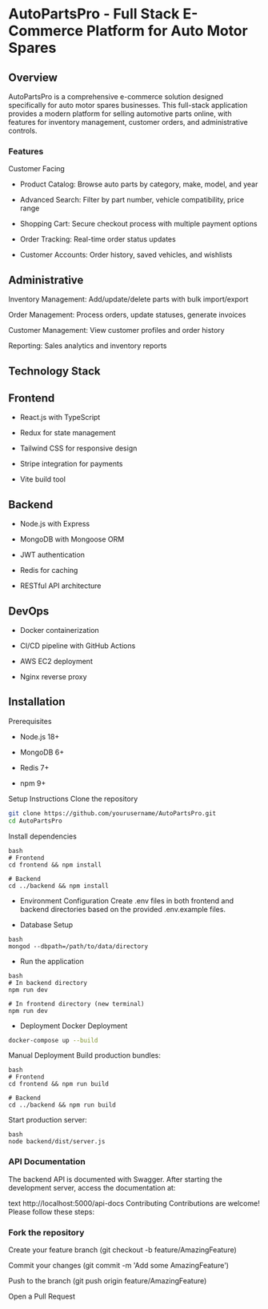 # AutoPartsPro - Full Stack E-Commerce Platform for Auto Motor Spares
## Overview
AutoPartsPro is a comprehensive e-commerce solution designed specifically for auto motor spares businesses. This full-stack application provides a modern platform for selling automotive parts online, with features for inventory management, customer orders, and administrative controls.

### Features
Customer Facing
- Product Catalog: Browse auto parts by category, make, model, and year

- Advanced Search: Filter by part number, vehicle compatibility, price range

- Shopping Cart: Secure checkout process with multiple payment options

- Order Tracking: Real-time order status updates

- Customer Accounts: Order history, saved vehicles, and wishlists

## Administrative
Inventory Management: Add/update/delete parts with bulk import/export

Order Management: Process orders, update statuses, generate invoices

Customer Management: View customer profiles and order history

Reporting: Sales analytics and inventory reports

## Technology Stack
## Frontend
- React.js with TypeScript

- Redux for state management

- Tailwind CSS for responsive design

- Stripe integration for payments

- Vite build tool

## Backend
- Node.js with Express

- MongoDB with Mongoose ORM

- JWT authentication

- Redis for caching

- RESTful API architecture

## DevOps
- Docker containerization

- CI/CD pipeline with GitHub Actions

- AWS EC2 deployment

- Nginx reverse proxy

## Installation
Prerequisites
- Node.js 18+

- MongoDB 6+

- Redis 7+

- npm 9+

Setup Instructions
Clone the repository

```bash
git clone https://github.com/yourusername/AutoPartsPro.git
cd AutoPartsPro
```
Install dependencies
```
bash
# Frontend
cd frontend && npm install

# Backend
cd ../backend && npm install
```
- Environment Configuration
Create .env files in both frontend and backend directories based on the provided .env.example files.

- Database Setup
```
bash
mongod --dbpath=/path/to/data/directory
```
- Run the application
```
bash
# In backend directory
npm run dev

# In frontend directory (new terminal)
npm run dev
```
- Deployment
Docker Deployment
```bash
docker-compose up --build
```
Manual Deployment
Build production bundles:
```
bash
# Frontend
cd frontend && npm run build

# Backend
cd ../backend && npm run build
```
Start production server:
```
bash
node backend/dist/server.js
```
### API Documentation
The backend API is documented with Swagger. After starting the development server, access the documentation at:

text
http://localhost:5000/api-docs
Contributing
Contributions are welcome! Please follow these steps:

### Fork the repository

Create your feature branch (git checkout -b feature/AmazingFeature)

Commit your changes (git commit -m 'Add some AmazingFeature')

Push to the branch (git push origin feature/AmazingFeature)

Open a Pull Request
